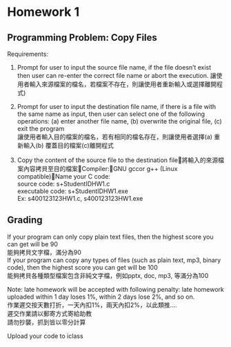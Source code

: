 # Homework 1
## Programming Problem: Copy Files
Requirements:  

1. Prompt for user to input the source file name, if the file doesn’t exist then user can re-enter the correct file name or abort the execution. 
讓使用者輸入來源檔案的檔名，若檔案不存在，則讓使用者重新輸入或選擇離開程式)  

2. Prompt for user to input the destination file name, if there is a file with the same name as input, then user can select one of the following operations: (a) enter another file name, (b) overwrite the original file, (c) exit the program  
讓使用者輸入目的檔案的檔名，若有相同的檔名存在，則讓使用者選擇(a) 重新輸入(b) 覆蓋目的檔案(c)離開程式  

3. Copy the content of the source file to the destination file將輸入的來源檔案內容拷貝至目的檔案Compiler:GNU gccor g++ (Linux compatible)Name your C code:  
source code: s+StudentIDHW1.c  
executable code:  s+StudentIDHW1.exe  
Ex: s400123123HW1.c, s400123123HW1.exe  

## Grading
If your program can only copy plain text files, then the highest score you can get will be 90  
能夠拷貝文字檔，滿分為90  
If your program can copy any types of files (such as plain text, mp3, binary code), then the highest score you can get will be 100  
能夠拷貝各種類型檔案包含非純文字檔，例如pptx, doc, mp3, 等滿分為100  

Note:
late homework will be accepted with following penalty: late homework uploaded within 1 day loses 1%, within 2 days lose 2%, and so on.  
作業遲交按天數打折，一天內扣1%，兩天內扣2%，以此類推....  
遲交作業請以郵寄方式寄給助教  
請勿抄襲，抓到皆以零分計算 

Upload your code to iclass  